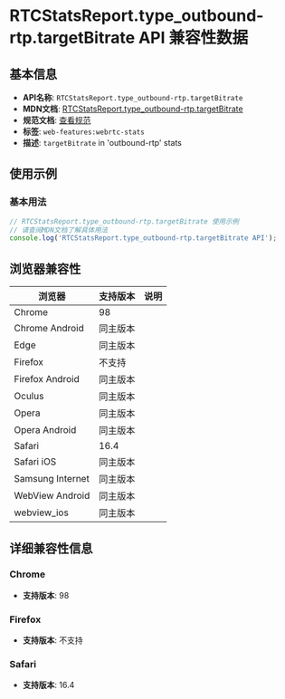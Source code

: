# RTCStatsReport.type_outbound-rtp.targetBitrate API 兼容性数据

## 基本信息

- **API名称**: `RTCStatsReport.type_outbound-rtp.targetBitrate`
- **MDN文档**: [RTCStatsReport.type_outbound-rtp.targetBitrate](https://developer.mozilla.org/docs/Web/API/RTCOutboundRtpStreamStats/targetBitrate)
- **规范文档**: [查看规范](https://w3c.github.io/webrtc-stats/#dom-rtcoutboundrtpstreamstats-targetbitrate)
- **标签**: `web-features:webrtc-stats`
- **描述**: `targetBitrate` in 'outbound-rtp' stats

## 使用示例

### 基本用法

```javascript
// RTCStatsReport.type_outbound-rtp.targetBitrate 使用示例
// 请查阅MDN文档了解具体用法
console.log('RTCStatsReport.type_outbound-rtp.targetBitrate API');
```

## 浏览器兼容性

| 浏览器 | 支持版本 | 说明 |
|--------|----------|------|
| Chrome | 98 |  |
| Chrome Android | 同主版本 |  |
| Edge | 同主版本 |  |
| Firefox | 不支持 |  |
| Firefox Android | 同主版本 |  |
| Oculus | 同主版本 |  |
| Opera | 同主版本 |  |
| Opera Android | 同主版本 |  |
| Safari | 16.4 |  |
| Safari iOS | 同主版本 |  |
| Samsung Internet | 同主版本 |  |
| WebView Android | 同主版本 |  |
| webview_ios | 同主版本 |  |

## 详细兼容性信息

### Chrome

- **支持版本**: 98

### Firefox

- **支持版本**: 不支持

### Safari

- **支持版本**: 16.4

